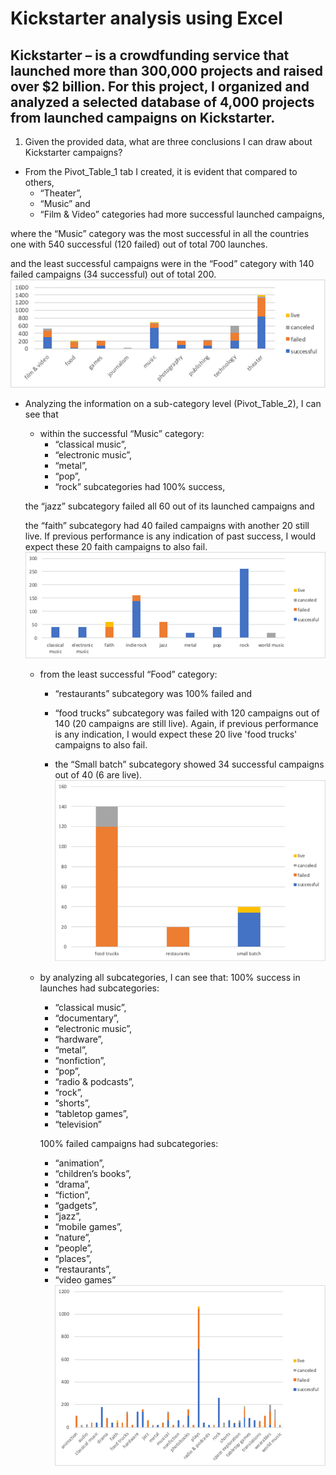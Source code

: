 # Kickstarter analysis using Excel

Kickstarter – is a crowdfunding service that launched more than 300,000 projects and raised over $2 billion.
For this project, I organized and analyzed a selected database of 4,000 projects from launched campaigns on Kickstarter.
---

1.	Given the provided data, what are three conclusions I can draw about Kickstarter campaigns?
* From the Pivot_Table_1 tab I created, it is evident that compared to others,
    - “Theater”,
    - “Music” and
    - “Film & Video” 
categories had more successful launched campaigns,

where the “Music” category was the most successful in all the countries one with 540 successful (120 failed) out of total 700 launches.

and the least successful campaigns were in the “Food” category with 140 failed campaigns (34 successful) out of total 200.
![Screenshot](image/Picture1.png)

* Analyzing the information on a sub-category level (Pivot_Table_2), I can see that 

    -	within the successful “Music” category:
        + “classical music”, 
        + “electronic music”, 
        + “metal”, 
        + “pop”, 
        + “rock” subcategories had 100% success, 
    
    the “jazz” subcategory failed all 60 out of its launched campaigns and 

    the “faith” subcategory had 40 failed campaigns with another 20 still live. If previous performance is any indication of past success, I would expect these 20 faith campaigns to also fail.
    ![Screenshot](image/Picture2.png)


    - from the least successful “Food” category:

        + “restaurants” subcategory was 100% failed and 

        + “food trucks” subcategory was failed with 120 campaigns out of 140 (20 campaigns are still live). Again, if previous performance is any indication, I would expect these 20 live 'food trucks' campaigns to also fail. 

        + the “Small batch” subcategory showed 34 successful campaigns out of 40 (6 are live).
        ![Screenshot](image/Picture3.png)

    -	by analyzing all subcategories, I can see that:
        100% success in launches had subcategories: 
        + “classical music”,
        + “documentary”, 
        + “electronic music”, 
        + “hardware”, 
        + “metal”, 
        + “nonfiction”, 
        + “pop”, 
        + “radio & podcasts”, 
        + “rock”, 
        + “shorts”, 
        + “tabletop games”, 
        + “television”

        100% failed campaigns had subcategories:
        + “animation”, 
        + “children’s books”, 
        + “drama”, 
        + “fiction”, 
        + “gadgets”, 
        + “jazz”, 
        + “mobile games”, 
        + “nature”, 
        + “people”, 
        + “places”, 
        + “restaurants”, 
        + “video games” 
        ![Screenshot](image/Picture4.png)




    




